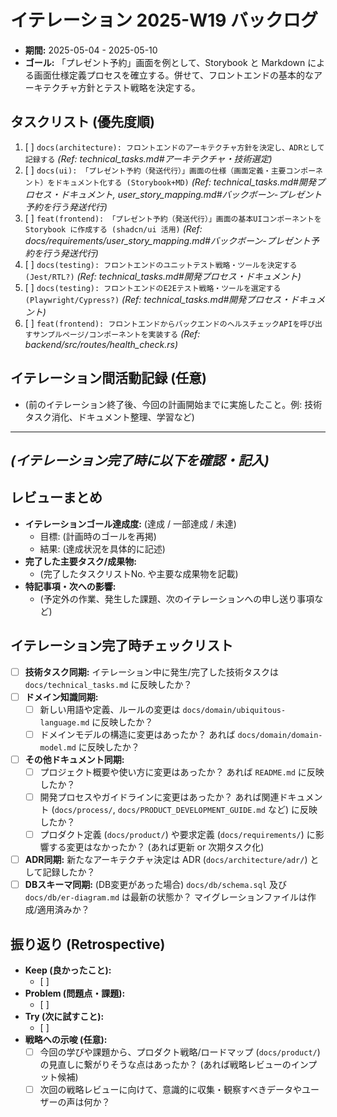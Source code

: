 # イテレーション 2025-W19 バックログ

*   **期間:** 2025-05-04 - 2025-05-10
*   **ゴール:** 「プレゼント予約」画面を例として、Storybook と Markdown による画面仕様定義プロセスを確立する。併せて、フロントエンドの基本的なアーキテクチャ方針とテスト戦略を決定する。

## タスクリスト (優先度順)

1.  [ ] `docs(architecture): フロントエンドのアーキテクチャ方針を決定し、ADRとして記録する` *(Ref: technical_tasks.md#アーキテクチャ・技術選定)*
2.  [ ] `docs(ui): 「プレゼント予約（発送代行）」画面の仕様（画面定義・主要コンポーネント）をドキュメント化する (Storybook+MD)` *(Ref: technical_tasks.md#開発プロセス・ドキュメント, user_story_mapping.md#バックボーン-プレゼント予約を行う発送代行)*
3.  [ ] `feat(frontend): 「プレゼント予約（発送代行）」画面の基本UIコンポーネントを Storybook に作成する (shadcn/ui 活用)` *(Ref: docs/requirements/user_story_mapping.md#バックボーン-プレゼント予約を行う発送代行)*
4.  [ ] `docs(testing): フロントエンドのユニットテスト戦略・ツールを決定する (Jest/RTL?)` *(Ref: technical_tasks.md#開発プロセス・ドキュメント)*
5.  [ ] `docs(testing): フロントエンドのE2Eテスト戦略・ツールを選定する (Playwright/Cypress?)` *(Ref: technical_tasks.md#開発プロセス・ドキュメント)*
6.  [ ] `feat(frontend): フロントエンドからバックエンドのヘルスチェックAPIを呼び出すサンプルページ/コンポーネントを実装する` *(Ref: backend/src/routes/health_check.rs)*

## イテレーション間活動記録 (任意)

*   (前のイテレーション終了後、今回の計画開始までに実施したこと。例: 技術タスク消化、ドキュメント整理、学習など)

---
*(イテレーション完了時に以下を確認・記入)*
---

## レビューまとめ

*   **イテレーションゴール達成度:** (達成 / 一部達成 / 未達)
    *   目標: (計画時のゴールを再掲)
    *   結果: (達成状況を具体的に記述)
*   **完了した主要タスク/成果物:**
    *   (完了したタスクリストNo. や主要な成果物を記載)
*   **特記事項・次への影響:**
    *   (予定外の作業、発生した課題、次のイテレーションへの申し送り事項など)

## イテレーション完了時チェックリスト

*   [ ] **技術タスク同期:** イテレーション中に発生/完了した技術タスクは `docs/technical_tasks.md` に反映したか？
*   [ ] **ドメイン知識同期:**
    *   [ ] 新しい用語や定義、ルールの変更は `docs/domain/ubiquitous-language.md` に反映したか？
    *   [ ] ドメインモデルの構造に変更はあったか？ あれば `docs/domain/domain-model.md` に反映したか？
*   [ ] **その他ドキュメント同期:**
    *   [ ] プロジェクト概要や使い方に変更はあったか？ あれば `README.md` に反映したか？
    *   [ ] 開発プロセスやガイドラインに変更はあったか？ あれば関連ドキュメント (`docs/process/`, `docs/PRODUCT_DEVELOPMENT_GUIDE.md` など) に反映したか？
    *   [ ] プロダクト定義 (`docs/product/`) や要求定義 (`docs/requirements/`) に影響する変更はなかったか？ (あれば更新 or 次期タスク化)
*   [ ] **ADR同期:** 新たなアーキテクチャ決定は ADR (`docs/architecture/adr/`) として記録したか？
*   [ ] **DBスキーマ同期:** (DB変更があった場合) `docs/db/schema.sql` 及び `docs/db/er-diagram.md` は最新の状態か？ マイグレーションファイルは作成/適用済みか？

## 振り返り (Retrospective)

*   **Keep (良かったこと):**
    *   [ ]
*   **Problem (問題点・課題):**
    *   [ ]
*   **Try (次に試すこと):**
    *   [ ]
*   **戦略への示唆 (任意):**
    *   [ ] 今回の学びや課題から、プロダクト戦略/ロードマップ (`docs/product/`) の見直しに繋がりそうな点はあったか？ (あれば戦略レビューのインプット候補)
    *   [ ] 次回の戦略レビューに向けて、意識的に収集・観察すべきデータやユーザーの声は何か？ 